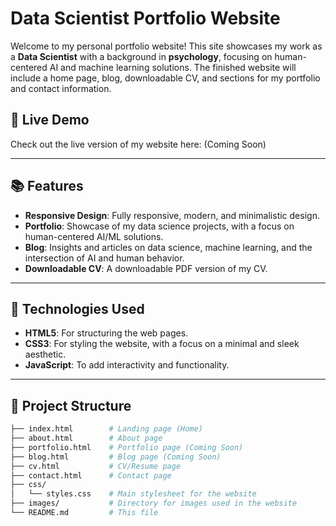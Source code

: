 # Data Scientist Portfolio Website

Welcome to my personal portfolio website! This site showcases my work as a **Data Scientist** with a background in **psychology**, focusing on human-centered AI and machine learning solutions. The finished website will include a home page, blog, downloadable CV, and sections for my portfolio and contact information.

## 🚀 Live Demo

Check out the live version of my website here: (Coming Soon)

---

## 📚 Features

- **Responsive Design**: Fully responsive, modern, and minimalistic design.
- **Portfolio**: Showcase of my data science projects, with a focus on human-centered AI/ML solutions.
- **Blog**: Insights and articles on data science, machine learning, and the intersection of AI and human behavior.
- **Downloadable CV**: A downloadable PDF version of my CV.

---

## 🧰 Technologies Used

- **HTML5**: For structuring the web pages.
- **CSS3**: For styling the website, with a focus on a minimal and sleek aesthetic.
- **JavaScript**: To add interactivity and functionality.

---

## 📂 Project Structure

```bash
├── index.html        # Landing page (Home)
├── about.html        # About page
├── portfolio.html    # Portfolio page (Coming Soon)
├── blog.html         # Blog page (Coming Soon)
├── cv.html           # CV/Resume page
├── contact.html      # Contact page
├── css/
│   └── styles.css    # Main stylesheet for the website
├── images/           # Directory for images used in the website
└── README.md         # This file

